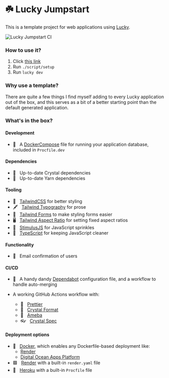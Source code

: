 # ☘️ Lucky Jumpstart

This is a template project for web applications using [Lucky](https://luckyframework.org).

![Lucky Jumpstart CI](https://github.com/stephendolan/lucky_jumpstart/workflows/Lucky%20Jumpstart%20CI/badge.svg)

### How to use it?

1. Click [this link](https://github.com/stephendolan/lucky_jumpstart/generate)
1. Run `./script/setup`
1. Run `lucky dev`

### Why use a template?

There are quite a few things I find myself adding to every Lucky application out of the box, and this serves as a bit of a better starting point than the default generated application.

### What's in the box?

#### Development

- 🐳 &nbsp; A [DockerCompose](https://docs.docker.com/compose/) file for running your application database, included in `Procfile.dev`

#### Dependencies

- 💎 &nbsp; Up-to-date Crystal dependencies
- 🧶 &nbsp; Up-to-date Yarn dependencies

#### Tooling

- 💨 &nbsp; [TailwindCSS](https://tailwindcss.com) for better styling
- 🖋 &nbsp; [Tailwind Typography](https://tailwindcss.com/docs/typography-plugin) for prose
- 📝 &nbsp; [Tailwind Forms](https://github.com/tailwindlabs/tailwindcss-forms) to make styling forms easier
- 🖥 &nbsp; [Tailwind Aspect Ratio](https://github.com/tailwindlabs/tailwindcss-aspect-ratio) for setting fixed aspect ratios
- 🎉 &nbsp; [StimulusJS](https://stimulusjs.org) for JavaScript sprinkles
- 🚀 &nbsp; [TypeScript](https://typescript.org) for keeping JavaScript cleaner

#### Functionality

- 📧 &nbsp; Email confirmation of users

#### CI/CD

- 🤖 &nbsp; A handy dandy [Dependabot](https://dependabot.com/) configuration file, and a workflow to handle auto-merging

- A working GitHub Actions workflow with:
  - 💃 &nbsp; [Prettier](https://prettier.io/)
  - 💎 &nbsp; [Crystal Format](https://crystal-lang.org/reference/using_the_compiler/#crystal-tool-format)
  - 🦠 &nbsp; [Ameba](https://github.com/crystal-ameba/ameba)
  - 👓 &nbsp; [Crystal Spec](https://crystal-lang.org/api/latest/Spec.html)

#### Deployment options

- 🐳 &nbsp; [Docker](https://www.docker.com), which enables any Dockerfile-based deployment like:
  - [Render](https://render.com)
  - [Digital Ocean Apps Platform](https://www.digitalocean.com/products/app-platform)
- 🟩 &nbsp; [Render](https://render.com) with a built-in `render.yaml` file
- 👾 &nbsp; [Heroku](https://luckyframework.org/guides/deploying/heroku) with a built-in `Procfile` file

